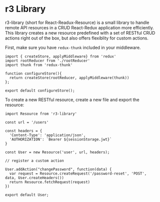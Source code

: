 # r3 Library

r3-library (short for React-Readux-Resource) is a small library to handle remote API resources in a CRUD React-Redux application more efficiently. This library creates a new resource predefined with a set of RESTful CRUD actions right out of the box, but also offers flexiblity for custom actions. 

First, make sure you have `redux-thunk` included in your middleware. 

```
import { createStore, applyMiddleware} from 'redux'
import rootReducer from './rootReducer'
import thunk from 'redux-thunk'

function configureStore(){
  return createStore(rootReducer, applyMiddleware(thunk))
};

export default configureStore();
```

To create a new RESTful resource, create a new file and export the resource:

```
import Resource from 'r3-library'

const url = '/users'

const headers = {
  'Content-Type': 'application/json',
  'AUTHORIZATION': `Bearer ${sessionStorage.jwt}`
}

const User = new Resource('user', url, headers);

// register a custom action

User.addAction("changePassword", function(data) {
  var request = Resource.createRequest('/password-reset', 'POST', data, User.createHeaders())
  return Resource.fetchRequest(request)
})

export default User;
